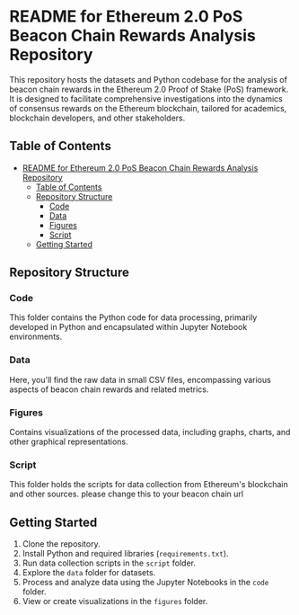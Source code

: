 # README for Ethereum 2.0 PoS Beacon Chain Rewards Analysis Repository

This repository hosts the datasets and Python codebase for the analysis of beacon chain rewards in the Ethereum 2.0 Proof of Stake (PoS) framework. It is designed to facilitate comprehensive investigations into the dynamics of consensus rewards on the Ethereum blockchain, tailored for academics, blockchain developers, and other stakeholders.

## Table of Contents
- [README for Ethereum 2.0 PoS Beacon Chain Rewards Analysis Repository](#readme-for-ethereum-20-pos-beacon-chain-rewards-analysis-repository)
  - [Table of Contents](#table-of-contents)
  - [Repository Structure](#repository-structure)
    - [Code](#code)
    - [Data](#data)
    - [Figures](#figures)
    - [Script](#script)
  - [Getting Started](#getting-started)

## Repository Structure

### Code
This folder contains the Python code for data processing, primarily developed in Python and encapsulated within Jupyter Notebook environments.

### Data
Here, you'll find the raw data in small CSV files, encompassing various aspects of beacon chain rewards and related metrics.

### Figures
Contains visualizations of the processed data, including graphs, charts, and other graphical representations.

### Script
This folder holds the scripts for data collection from Ethereum's blockchain and other sources.
please change this to your beacon chain url

## Getting Started
1. Clone the repository.
2. Install Python and required libraries (`requirements.txt`).
3. Run data collection scripts in the `script` folder.
4. Explore the `data` folder for datasets.
5. Process and analyze data using the Jupyter Notebooks in the `code` folder.
6. View or create visualizations in the `figures` folder.
